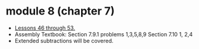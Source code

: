 # module 8 (chapter 7)

- [Lessons 46 through 53.](https://www.youtube.com/playlist?list=PLPedo-T7QiNsIji329HyTzbKBuCAHwNFC)
- Assembly Textbook: Section 7.9.1 problems 1,3,5,8,9 Section 7.10 1, 2,4
- Extended subtractions will be covered.
